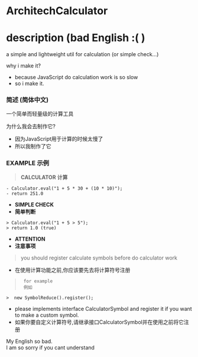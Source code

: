 # ArchitechCalculator
# description (bad English :( )
a simple and lightweight util for calculation (or simple check...)
      
why i make it?
- because JavaScript do calculation work is so slow
- so i make it.
      
### 简述 (简体中文)
一个简单而轻量级的计算工具
      
为什么我会去制作它?
- 因为JavaScript用于计算的时候太慢了
- 所以我制作了它
      
### EXAMPLE 示例
> **CALCULATOR**
> **计算**
```
- Calculator.eval("1 + 5 * 30 + (10 * 10)");
- return 251.0
```
      
- **SIMPLE CHECK**
- **简单判断**
```
> Calculator.eval("1 + 5 > 5");
> return 1.0 (true)
```
   
- **ATTENTION**
- **注意事项**
>you should register calculate symbols before do calculator work
-   在使用计算功能之前,你应该要先去将计算符号注册<br/>

>      for example 
>      例如
```
>  new SymbolReduce().register();
```
   
-  please implements interface CalculatorSymbol and register it if you want to make a custom symbol.
-  如果你要自定义计算符号,请继承接口CalculatorSymbol并在使用之前将它注册<br/>
      
My English so bad.<br/>
I am so sorry if you cant understand<br/>
